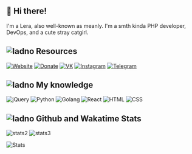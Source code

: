 ## 👋 Hi there!
I'm a Lera, also well-known as meanly. I'm a smth kinda PHP developer, DevOps, and a cute stray catgirl.


## ![ladno](https://rf0x3d.su/maybe_assets/computer_outline_28.svg) Resources
  [![Website](https://rf0x3d.su/maybe_assets/globe_outline_28.svg)](https://uwu.waw.pl)
  [![Donate](https://rf0x3d.su/maybe_assets/money_transfer_outline_28.svg)](https://uwu.waw.pl/)
  [![VK](https://rf0x3d.su/maybe_assets/logo_vk_outline_28.svg)](https://vk.com/m3anly)
  [![Instagram](https://rf0x3d.su/maybe_assets/story_outline_28.svg)](https://instagram.com/autofillatio)
  [![Telegram](https://rf0x3d.su/maybe_assets/location_outline_28.svg)](https://t.me/m3anlinks)

## ![ladno](https://rf0x3d.su/maybe_assets/airplay_outline_28.svg) My knowledge
![jQuery](https://rf0x3d.su/maybe_assets/nodejs.svg)
![Python](https://files.meanly.space/repo/gpg/python.svg)
![Golang](https://rf0x3d.su/maybe_assets/language-go.svg)
![React](https://rf0x3d.su/maybe_assets/react.svg)
![HTML](https://rf0x3d.su/maybe_assets/language-html5.svg)
![CSS](https://rf0x3d.su/maybe_assets/language-css3.svg)


## ![ladno](https://rf0x3d.su/maybe_assets/statistics_outline_28.svg) Github and Wakatime Stats
![stats2](https://komarev.com/ghpvc/?username=valeowioa&style=flat)
![stats3](https://wakatime.com/badge/user/faa17ad9-04c9-4a91-a24c-050d3b3ca159.svg)

![Stats](https://github-readme-stats.vercel.app/api?username=valeowoia&show_icons=true)
